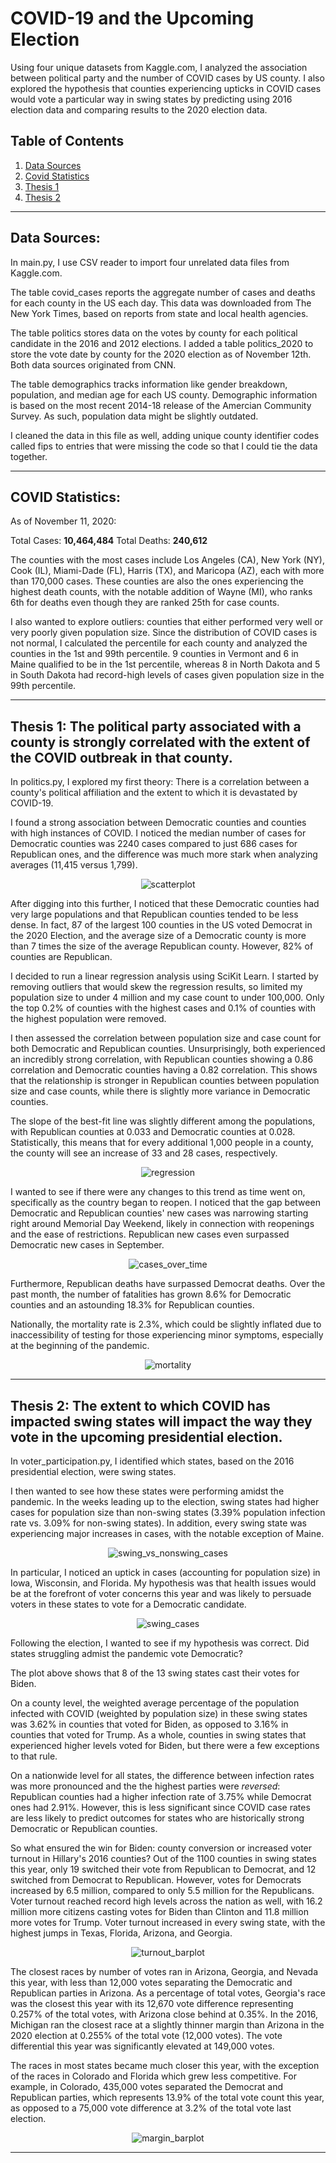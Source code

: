 # COVID-19 and the Upcoming Election

Using four unique datasets from Kaggle.com, I analyzed the association between political party and the number of COVID cases by US county. I also explored the hypothesis that counties experiencing upticks in COVID cases would vote a particular way in swing states by predicting using 2016 election data and comparing results to the 2020 election data. 


## Table of Contents

1. [Data Sources](#data-sources)
2. [Covid Statistics](#covid-statistics)
3. [Thesis 1](#thesis-1-the-political-party-associated-with-a-county-is-strongly-correlated-with-the-extent-of-the-covid-outbreak-in-that-county)
4. [Thesis 2](#thesis-2-the-extent-to-which-covid-has-impacted-swing-states-will-impact-the-way-they-vote-in-the-upcoming-presidential-election)

---
## Data Sources: 

In main.py, I use CSV reader to import four unrelated data files from Kaggle.com. 

The table covid_cases reports the aggregate number of cases and deaths for each county in the US each day. This data was downloaded from The New York Times, based on reports from state and local health agencies.

The table politics stores data on the votes by county for each political candidate in the 2016 and 2012 elections. I added a table politics_2020 to store the vote date by county for the 2020 election as of November 12th. Both data sources originated from CNN.

The table demographics tracks information like gender breakdown, population, and median age for each US county. Demographic information is based on the most recent 2014-18 release of the Amercian Community Survey. As such, population data might be slightly outdated.

I cleaned the data in this file as well, adding unique county identifier codes called fips to entries that were missing the code so that I could tie the data together.    

---
## COVID Statistics: 

As of November 11, 2020:

Total Cases: <strong>10,464,484</strong>
Total Deaths: <strong>240,612</strong>

The counties with the most cases include Los Angeles (CA), New York (NY), Cook (IL), Miami-Dade (FL), Harris (TX), and Maricopa (AZ), each with more than 170,000 cases. These counties are also the ones experiencing the highest death counts, with the notable addition of Wayne (MI), who ranks 6th for deaths even though they are ranked 25th for case counts. 

I also wanted to explore outliers: counties that either performed very well or very poorly given population size. Since the distribution of COVID cases is not normal, I calculated the percentile for each county and analyzed the counties in the 1st and 99th percentile. 9 counties in Vermont and 6 in Maine qualified to be in the 1st percentile, whereas 8 in North Dakota and 5 in South Dakota had record-high levels of cases given population size in the 99th percentile. 

---

## Thesis 1: The political party associated with a county is strongly correlated with the extent of the COVID outbreak in that county. 

In politics.py, I explored my first theory: There is a correlation between a county's political affiliation and the extent to which it is devastated by COVID-19. 

I found a strong association between Democratic counties and counties with high instances of COVID. I noticed the median number of cases for Democratic counties was 2240 cases compared to just 686 cases for Republican ones, and the difference was much more stark when analyzing averages (11,415 versus 1,799). 

<div style="text-align: center">
    <img alt="scatterplot" src="https://user-images.githubusercontent.com/70925521/99011694-adc9e800-251a-11eb-8e22-9c9bb9a6720a.png"/>

</div>

After digging into this further, I noticed that these Democratic counties had very large populations and that Republican counties tended to be less dense. In fact, 87 of the largest 100 counties in the US voted Democrat in the 2020 Election, and the average size of a Democratic county is more than 7 times the size of the average Republican county. However, 82% of counties are Republican.

I decided to run a linear regression analysis using SciKit Learn. I started by removing outliers that would skew the regression results, so limited my population size to under 4 million and my case count to under 100,000. Only the top 0.2% of counties with the highest cases and 0.1% of counties with the highest population were removed. 

I then assessed the correlation between population size and case count for both Democratic and Republican counties. Unsurprisingly, both experienced an incredibly strong correlation, with Republican counties showing a 0.86 correlation and Democratic counties having a 0.82 correlation. This shows that the relationship is stronger in Republican counties between population size and case counts, while there is slightly more variance in Democratic counties. 

The slope of the best-fit line was slightly different among the populations, with Republican counties at 0.033 and Democratic counties at 0.028. Statistically, this means that for every additional 1,000 people in a county, the county will see an increase of 33 and 28 cases, respectively. 

<div style="text-align: center">
    <img alt="regression" src="https://user-images.githubusercontent.com/70925521/99114098-4b2a2800-25be-11eb-8994-63969170034f.png" />

</div>

I wanted to see if there were any changes to this trend as time went on, specifically as the country began to reopen. I noticed that the gap between Democratic and Republican counties' new cases was narrowing starting right around Memorial Day Weekend, likely in connection with reopenings and the ease of restrictions. Republican new cases even surpassed Democratic new cases in September. 

<div style="text-align: center">
    <img alt="cases_over_time" src="https://user-images.githubusercontent.com/70925521/99295289-3db9ab80-2813-11eb-98b0-02b3f258bb84.png" />

</div>

Furthermore, Republican deaths have surpassed Democrat deaths. Over the past month, the number of fatalities has grown 8.6% for Democratic counties and an astounding 18.3% for Republican counties. 

Nationally, the mortality rate is 2.3%, which could be slightly inflated due to inaccessibility of testing for those experiencing minor symptoms, especially at the beginning of the pandemic. 

<div style="text-align: center">
    <img alt="mortality" src="https://user-images.githubusercontent.com/70925521/99321520-01e70c00-283c-11eb-95c9-00a1af20c82c.png" />

</div>

---

## Thesis 2: The extent to which COVID has impacted swing states will impact the way they vote in the upcoming presidential election.

In voter_participation.py, I identified which states, based on the 2016 presidential election, were swing states. 

I then wanted to see how these states were performing amidst the pandemic. In the weeks leading up to the election, swing states had higher cases for population size than non-swing states (3.39% population infection rate vs. 3.09% for non-swing states). In addition, every swing state was experiencing major increases in cases, with the notable exception of Maine. 


<div style="text-align: center">
    <img alt="swing_vs_nonswing_cases" src="https://user-images.githubusercontent.com/70925521/99320444-a3b92980-2839-11eb-9989-b58814271d8c.png" />

</div>

In particular, I noticed an uptick in cases (accounting for population size) in Iowa, Wisconsin, and Florida. My hypothesis was that health issues would be at the forefront of voter concerns this year and was likely to persuade voters in these states to vote for a Democratic candidate.


<div style="text-align: center">
    <img alt="swing_cases" src="https://user-images.githubusercontent.com/70925521/99027784-0d84bb00-253c-11eb-8616-f0a3e049ad8d.png" />

</div>

Following the election, I wanted to see if my hypothesis was correct. Did states struggling admist the pandemic vote Democratic? 

The plot above shows that 8 of the 13 swing states cast their votes for Biden. 

On a county level, the weighted average percentage of the population infected with COVID (weighted by population size) in these swing states was 3.62% in counties that voted for Biden, as opposed to 3.16% in counties that voted for Trump. As a whole, counties in swing states that experienced higher levels voted for Biden, but there were a few exceptions to that rule. 

On a nationwide level for all states, the difference between infection rates was more pronounced and the the highest parties were <i>reversed</i>: Republican counties had a higher infection rate of 3.75% while Democrat ones had 2.91%. However, this is less significant since COVID case rates are less likely to predict outcomes for states who are historically strong Democratic or Republican counties. 

So what ensured the win for Biden: county conversion or increased voter turnout in Hillary's 2016 counties? Out of the 1100 counties in swing states this year, only 19 switched their vote from Republican to Democrat, and 12 switched from Democrat to Republican. However, votes for Democrats increased by 6.5 million, compared to only 5.5 million for the Republicans. Voter turnout reached record high levels across the nation as well, with 16.2 million more citizens casting votes for Biden than Clinton and 11.8 million more votes for Trump. Voter turnout increased in every swing state, with the highest jumps in Texas, Florida, Arizona, and Georgia. 


<div style="text-align: center">
    <img alt="turnout_barplot" src="https://user-images.githubusercontent.com/70925521/99293882-3f826f80-2811-11eb-937a-b8fc34f67bc1.png" />

</div>

The closest races by number of votes ran in Arizona, Georgia, and Nevada this year, with less than 12,000 votes separating the Democratic and Republican parties in Arizona. As a percentage of total votes, Georgia's race was the closest this year with its 12,670 vote difference representing 0.257% of the total votes, with Arizona close behind at 0.35%. In the 2016, Michigan ran the closest race at a slightly thinner margin than Arizona in the 2020 election at 0.255% of the total vote (12,000 votes). The vote differential this year was significantly elevated at 149,000 votes. 

The races in most states became much closer this year, with the exception of the races in Colorado and Florida which grew less competitive. For example, in Colorado, 435,000 votes separated the Democrat and Republican parties, which represents 13.9% of the total vote count this year, as opposed to a 75,000 vote difference at 3.2% of the total vote last election. 

<div style="text-align: center">
    <img alt="margin_barplot" src="https://user-images.githubusercontent.com/70925521/99287214-f7128400-2807-11eb-9208-fbdfbabf9dcd.png" />

</div>

---


    


